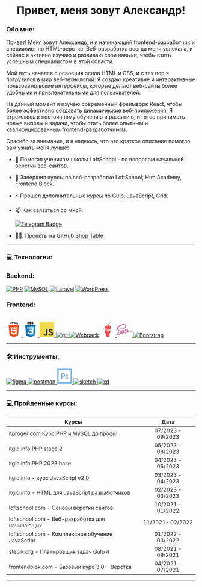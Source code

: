 <h1 align="center">Привет, меня зовут Александр!</h1>

### Обо мне:

Привет! Меня зовут Александр, и я начинающий frontend-разработчик и специалист по HTML-верстке. Веб-разработка всегда меня увлекала, и сейчас я активно изучаю и развиваю свои навыки, чтобы стать успешным специалистом в этой области.

Мой путь начался с освоения основ HTML и CSS, и с тех пор я погрузился в мир веб-технологий. Я создаю креативне и интерактивные пользовательские интерфейсы, которые делают веб-сайты более удобными и привлекательными для пользователей.

На данный момент я изучаю современный фреймворк React, чтобы более эффективно создавать динамические веб-приложения. Я стремлюсь к постоянному обучению и развитию, и готов принимать новые вызовы и задачи, чтобы стать более опытным и квалифицированным frontend-разработчиком. 

Спасибо за внимание, и я надеюсь, что это краткое описание помогло вам узнать меня лучше!

- :telescope: Помогал ученикам школы LoftSchool - по вопросам начальной верстки веб-сайтов.

- :seedling: Завершил курсы по веб-разработке LoftSchool, HtmlAcademy, Frontend Block.

- :zap: Прошел дополнительные курсы по Gulp, JavaScript, Grid.

- :mailbox: Как связаться со мной:<div> [![Telegram Badge](https://img.shields.io/badge/-SeltDev-blue?style=flat&logo=Telegram&logoColor=white)](https://t.me/SeltDev)</div>

- 👨‍💻: Проекты на GitHub [Shop Table](https://github.com/inganico/table)

---

### 💻 Технологии:

  
### Backend:  

</td><td valign="top" width="33%">


</td><td valign="top" width="33%">
<a href="https://www.php.net/" target="_blank"><img src="https://profilinator.rishav.dev/skills-assets/php-original.svg" alt="PHP" height="40" width="40" /></a> 
<a href="https://www.mysql.com/" target="_blank"><img src="https://profilinator.rishav.dev/skills-assets/mysql-original-wordmark.svg" alt="MySQL" height="40" width="40" /></a>
<a href="https://laravel.com/" target="_blank"><img src="https://profilinator.rishav.dev/skills-assets/laravel-plain-wordmark.svg" alt="Laravel" height="40" width="40" /></a>  
<a href="https://wordpress.com/" target="_blank"><img src="https://profilinator.rishav.dev/skills-assets/wordpress.png" alt="WordPress" height="40" width="40" /></a>
  

### Frontend:  
<a href="https://www.w3.org/html/" target="_blank" rel="noreferrer"> <img style='margin-top: 20px' src="https://raw.githubusercontent.com/devicons/devicon/master/icons/html5/html5-original-wordmark.svg" alt="html5" width="40" height="40"/> </a>
<a href="https://www.w3schools.com/css/" target="_blank" rel="noreferrer"> <img src="https://raw.githubusercontent.com/devicons/devicon/master/icons/css3/css3-original-wordmark.svg" alt="css3" width="40" height="40"/> </a>
<a href="https://developer.mozilla.org/en-US/docs/Web/JavaScript" target="_blank" rel="noreferrer"> <img src="https://raw.githubusercontent.com/devicons/devicon/master/icons/javascript/javascript-original.svg" alt="javascript" width="40" height="40"/> </a> <a href="https://git-scm.com/" target="_blank" rel="noreferrer"> <img src="https://www.vectorlogo.zone/logos/git-scm/git-scm-icon.svg" alt="git" width="40" height="40"/> </a>
<a href="https://webpack.js.org/" target="_blank"><img src="https://profilinator.rishav.dev/skills-assets/webpack-original.svg" alt="Webpack" height="40" /></a> <a href="https://gulpjs.com" target="_blank" rel="noreferrer"> <img src="https://raw.githubusercontent.com/devicons/devicon/master/icons/gulp/gulp-plain.svg" alt="gulp" width="40" height="40"/> </a>
<a href="https://sass-lang.com" target="_blank" rel="noreferrer"> <img src="https://raw.githubusercontent.com/devicons/devicon/master/icons/sass/sass-original.svg" alt="sass" width="40" height="40"/> </a>
<a href="https://getbootstrap.com/docs/3.4/javascript/" target="_blank"><img src="https://profilinator.rishav.dev/skills-assets/bootstrap-plain.svg" alt="Bootstrap" height="40" width="40" /></a>  

<!-- <a href="https://getbootstrap.com" target="_blank" rel="noreferrer"> <img src="https://raw.githubusercontent.com/devicons/devicon/master/icons/bootstrap/bootstrap-plain-wordmark.svg" alt="bootstrap" width="40" height="40"/> </a> -->

---

### 🛠 Инструменты:


<a href="https://www.figma.com/" target="_blank" rel="noreferrer"> <img style='margin-top: 20px' src="https://www.vectorlogo.zone/logos/figma/figma-icon.svg" alt="figma" width="40" height="40"/>
<a href="https://postman.com" target="_blank" rel="noreferrer"> <img src="https://www.vectorlogo.zone/logos/getpostman/getpostman-icon.svg" alt="postman" width="40" height="40"/> </a><a href="https://www.photoshop.com/en" target="_blank" rel="noreferrer"> <img src="https://raw.githubusercontent.com/devicons/devicon/master/icons/photoshop/photoshop-line.svg" alt="photoshop" width="40" height="40"/> </a> <a href="https://www.sketch.com/" target="_blank" rel="noreferrer"> <img src="https://www.vectorlogo.zone/logos/sketchapp/sketchapp-icon.svg" alt="sketch" width="40" height="40"/> </a> <a href="https://www.adobe.com/products/xd.html" target="_blank" rel="noreferrer"> <img src="https://cdn.worldvectorlogo.com/logos/adobe-xd.svg" alt="xd" width="40" height="40"/> </a> 




---

### 💻 Пройденные курсы:

<div style='margin-top: 20px'>

| Курсы                                            |       Дата        |
| ------------------------------------------------ | :---------------: |
| itproger.com Курс PHP и MySQL до профи!          | 07/2023 - 09/2023 |
| itgid.info PHP stage 2                           | 05/2023 - 08/2023 |
| itgid.info PHP 2023 base                         | 04/2023 - 06/2023 |
| itgid.info - курс JavaScript v2.0                | 03/2023 - 04/2023 |
| itgid.info - HTML для JavaScript разработчиков   | 02/2023 - 03/2023 |
| loftschool.com - Основы вёрстки сайтов           | 10/2021 - 01/2022 |
| loftschool.com - Веб-разработка для начинающих   | 11/2021- 02/2022  |
| loftschool.com - Комплексное обучение JavaScript | 01/2022 - 03/2022 |
| stepik.org - Планировщик задач Gulp 4            | 08/2021 - 09/2021 |
| frontendblok.com - Базовый курс 3.0 - Верстка    | 04/2021 - 07/2021 |

---

</div>
